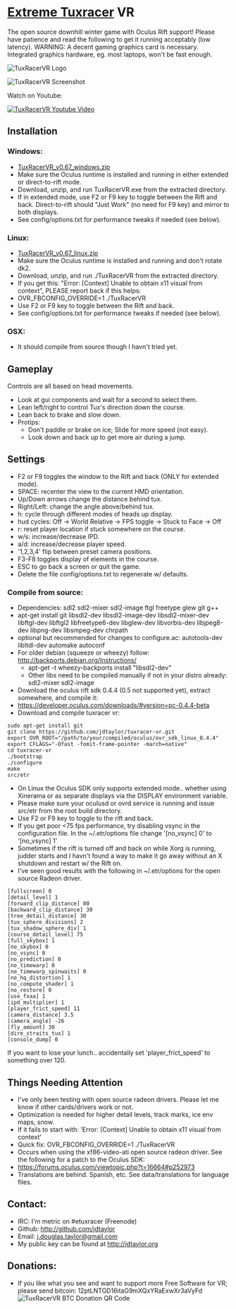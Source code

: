 # [Extreme Tuxracer](http://sourceforge.net/projects/extremetuxracer/) VR 

The open source downhill winter game with Oculus Rift support!  Please have patience and read the following to get it running acceptably (low latency).  WARNING: A decent gaming graphics card is necessary. Integrated graphics hardware, eg. most laptops, won't be fast enough.

![TuxRacerVR Logo](http://jdtaylor.org/oculus_share_primary_evening.jpg)


![TuxRacerVR Screenshot](https://d11g5bl75h7gks.cloudfront.net/shareuploads/apps/1431560364519m4cifz85mi/screens/1429606941987m8gjnka9k9_1429607620160.jpg)

Watch on Youtube:

[![TuxRacerVR Youtube Video](http://img.youtube.com/vi/O-XAEVjydhQ/0.jpg)](http://www.youtube.com/watch?v=O-XAEVjydhQ)

## Installation

### Windows:
* [TuxRacerVR_v0.67_windows.zip](https://github.com/jdtaylor/tuxracer-vr/releases/download/v0.65/TuxRacerVR_v0.67_windows.zip)
* Make sure the Oculus runtime is installed and running in either extended or direct-to-rift mode.
* Download, unzip, and run TuxRacerVR.exe from the extracted directory.
* If in extended mode, use F2 or F9 key to toggle between the Rift and back.  Direct-to-rift should "Just Work" (no need for F9 key) and mirror to both displays.
* See config/options.txt for performance tweaks if needed (see below).

### Linux:
* [TuxRacerVR_v0.67_linux.zip](https://github.com/jdtaylor/tuxracer-vr/releases/download/v0.65/TuxRacerVR_v0.67_linux.zip)
* Make sure the Oculus runtime is installed and running and don't rotate dk2.
* Download, unzip, and run ./TuxRacerVR from the extracted directory.
 * If you get this: "Error: [Context] Unable to obtain x11 visual from context", PLEASE report back if this helps:
  * OVR_FBCONFIG_OVERRIDE=1 ./TuxRacerVR
* Use F2 or F9 key to toggle between the Rift and back.
* See config/options.txt for performance tweaks if needed (see below).

### OSX:
* It should compile from source though I havn't tried yet. 

## Gameplay
Controls are all based on head movements.
* Look at gui components and wait for a second to select them.
* Lean left/right to control Tux's direction down the course.
* Lean back to brake and slow down.
* Protips:
  * Don't paddle or brake on ice; Slide for more speed (not easy).
  * Look down and back up to get more air during a jump.

## Settings
* F2 or F9 toggles the window to the Rift and back (ONLY for extended mode).
* SPACE: recenter the view to the current HMD orientation.
* Up/Down arrows change the distance behind tux.
* Right/Left: change the angle above/behind tux.
* h: cycle through different modes of heads up display. 
 * hud cycles: Off -> World Relative -> FPS toggle -> Stuck to Face -> Off
* r: reset player location if stuck somewhere on the course.
* w/s: increase/decrease IPD.
* a/d: increase/decrease player speed.
* '1,2,3,4' flip between preset camera positions.
* F3-F8 toggles display of elements in the course.
* ESC to go back a screen or quit the game.
* Delete the file config/options.txt to regenerate w/ defaults.

### Compile from source:
* Dependencies: sdl2 sdl2-mixer sdl2-image ftgl freetype glew git g++
 * apt-get install git libsdl2-dev libsdl2-image-dev libsdl2-mixer-dev libftgl-dev libftgl2 libfreetype6-dev libglew-dev libvorbis-dev libjpeg8-dev libpng-dev libsmpeg-dev chrpath
 * optional but recommended for changes to configure.ac: autotools-dev libltdl-dev automake autoconf
 * For older debian (squeeze or wheezy) follow: http://backports.debian.org/Instructions/
   * apt-get -t wheezy-backports install "libsdl2-dev"
   * Other libs need to be compiled manually if not in your distro already: sdl2-mixer sdl2-image
* Download the oculus rift sdk 0.4.4 (0.5 not supported yet), extract somewhere, and compile it:
 * https://developer.oculus.com/downloads/#version=pc-0.4.4-beta
* Download and compile tuxracer vr:

 ```
sudo apt-get install git
git clone https://github.com/jdtaylor/tuxracer-vr.git
export OVR_ROOT="/path/to/your/compiled/oculus/ovr_sdk_linux_0.4.4"
export CFLAGS="-Ofast -fomit-frame-pointer -march=native" 
cd tuxracer-vr
./bootstrap
./configure
make 
src/etr
 ```

* On Linux the Oculus SDK only supports extended mode.. whether using Xinerama or as separate displays via the DISPLAY environment variable.
* Please make sure your oculusd or ovrd service is running and issue src/etr from the root build directory.
* Use F2 or F9 key to toggle to the rift and back.
* If you get poor <75 fps performance, try disabling vsync in the configuration file.  In the ~/.etr/options file change '[no_vsync] 0' to '[no_vsync] 1'
* Sometimes if the rift is turned off and back on while Xorg is running, judder starts and I havn't found a way to make it go away without an X shutdown and restart w/ the Rift on.
* I've seen good results with the following in ~/.etr/options for the open source Radeon driver.

```
[fullscreen] 0
[detail_level] 1
[forward_clip_distance] 80
[backward_clip_distance] 30
[tree_detail_distance] 30
[tux_sphere_divisions] 2
[tux_shadow_sphere_div] 1
[course_detail_level] 75
[full_skybox] 1
[no_skybox] 0
[no_vsync] 0
[no_prediction] 0
[no_timewarp] 0
[no_timewarp_spinwaits] 0
[no_hq_distortion] 1
[no_compute_shader] 1
[no_restore] 0
[use_fxaa] 1
[ipd_multiplier] 1
[player_frict_speed] 11
[camera_distance] 3.5
[camera_angle] -26
[fly_amount] 30
[dire_straits_tux] 1
[console_dump] 0
```

If you want to lose your lunch.. accidentally set 'player_frict_speed' to something over 120.

## Things Needing Attention
* I've only been testing with open source radeon drivers.  Please let me know if other cards/drivers work or not.
* Optimization is needed for higher detail levels, track marks, ice env maps, snow.
* If it fails to start with: 'Error: [Context] Unable to obtain x11 visual from context'
 * Quick fix: OVR_FBCONFIG_OVERRIDE=1 ./TuxRacerVR
 * Occurs when using the xf86-video-ati open source radeon driver. See the following for a patch to the Oculus SDK:
 * https://forums.oculus.com/viewtopic.php?t=16664#p252973
* Translations are behind.  Spanish, etc.  See data/translations for language files.

## Contact:
* IRC: I'm metric on #etuxracer (Freenode)
* Github: http://github.com/jdtaylor
* Email: j.douglas.taylor@gmail.com
* My public key can be found at http://jdtaylor.org

## Donations:
* If you like what you see and want to support more Free Software for VR; please send bitcoin: 12ptLNTGD16itaG9mXQxYRaExwXr3aVyFd
![TuxRacerVR BTC Donation QR Code](http://jdtaylor.org/tuxracer-vr-btc-donations_128.png)

